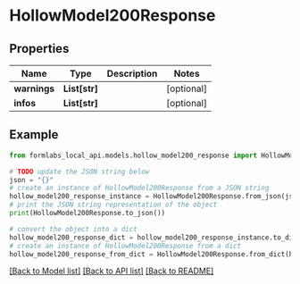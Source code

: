 # HollowModel200Response


## Properties

Name | Type | Description | Notes
------------ | ------------- | ------------- | -------------
**warnings** | **List[str]** |  | [optional] 
**infos** | **List[str]** |  | [optional] 

## Example

```python
from formlabs_local_api.models.hollow_model200_response import HollowModel200Response

# TODO update the JSON string below
json = "{}"
# create an instance of HollowModel200Response from a JSON string
hollow_model200_response_instance = HollowModel200Response.from_json(json)
# print the JSON string representation of the object
print(HollowModel200Response.to_json())

# convert the object into a dict
hollow_model200_response_dict = hollow_model200_response_instance.to_dict()
# create an instance of HollowModel200Response from a dict
hollow_model200_response_from_dict = HollowModel200Response.from_dict(hollow_model200_response_dict)
```
[[Back to Model list]](../README.md#documentation-for-models) [[Back to API list]](../README.md#documentation-for-api-endpoints) [[Back to README]](../README.md)



